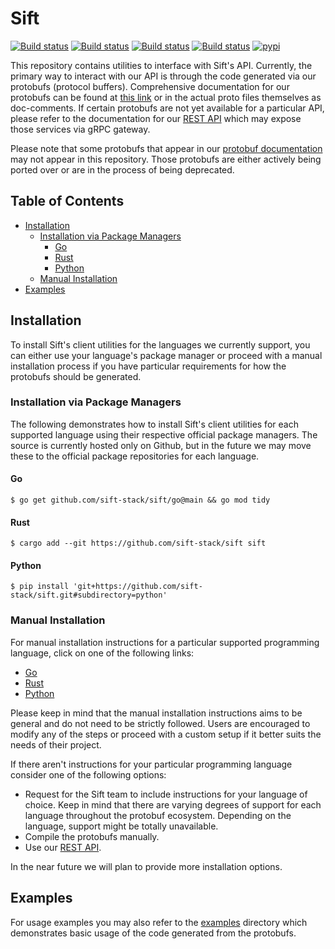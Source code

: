 # Sift

[![Build status](https://github.com/sift-stack/sift/actions/workflows/rust_ci.yaml/badge.svg)](https://github.com/sift-stack/sift/actions)
[![Build status](https://github.com/sift-stack/sift/actions/workflows/python_ci.yaml/badge.svg)](https://github.com/sift-stack/sift/actions)
[![Build status](https://github.com/sift-stack/sift/actions/workflows/go_ci.yaml/badge.svg)](https://github.com/sift-stack/sift/actions)
[![Build status](https://github.com/sift-stack/sift/actions/workflows/protos_ci.yaml/badge.svg)](https://github.com/sift-stack/sift/actions)
[![pypi](https://img.shields.io/pypi/pyversions/sift-stack-py)](https://pypi.org/project/sift-stack-py/)

This repository contains utilities to interface with Sift's API. Currently, the primary way to interact with our API is through the code generated via our protobufs (protocol buffers). Comprehensive documentation
for our protobufs can be found at [this link](https://docs.siftstack.com/ingestion/api) or in the actual proto files themselves as doc-comments.
If certain protobufs are not yet available for a particular API, please refer to the documentation for our [REST API](https://docs.siftstack.com/api-docs/rest) which may expose those services via gRPC gateway.

Please note that some protobufs that appear in our [protobuf documentation](https://docs.siftstack.com/ingestion/api) may not appear in this repository. Those protobufs are either actively being ported over or are
in the process of being deprecated.

## Table of Contents

* [Installation](#installation)
  - [Installation via Package Managers](#installation-via-package-managers)
      - [Go](#go)
      - [Rust](#rust)
      - [Python](#python)
  - [Manual Installation](#manual-installation)
* [Examples](#examples)

## Installation

To install Sift's client utilities for the languages we currently support, you can either use your language's package manager or proceed with a manual installation process if you have particular requirements for
how the protobufs should be generated.

### Installation via Package Managers

The following demonstrates how to install Sift's client utilities for each supported language using their respective official package managers. The source is currently hosted only on Github, but in the future we may move
these to the official package repositories for each language.

#### Go

```
$ go get github.com/sift-stack/sift/go@main && go mod tidy
```

#### Rust

```
$ cargo add --git https://github.com/sift-stack/sift sift
```

#### Python

```
$ pip install 'git+https://github.com/sift-stack/sift.git#subdirectory=python'
```

### Manual Installation

For manual installation instructions for a particular supported programming language, click on one of the following links:
- [Go](/docs/go.md)
- [Rust](/docs/rust.md)
- [Python](/docs/python.md)

Please keep in mind that the manual installation instructions aims to be general and do not need to be strictly followed. Users are encouraged to modify any of the steps or proceed with a custom setup if it better suits the needs of their project.

If there aren't instructions for your particular programming language consider one of the following options:
- Request for the Sift team to include instructions for your language of choice. Keep in mind that there are varying degrees of support for each language throughout the protobuf ecosystem. Depending on the language, support might be totally unavailable.
- Compile the protobufs manually.
- Use our [REST API](https://docs.siftstack.com/api-docs/rest).

In the near future we will plan to provide more installation options.

## Examples

For usage examples you may also refer to the [examples](examples/) directory which demonstrates basic usage of the code generated from the protobufs.
